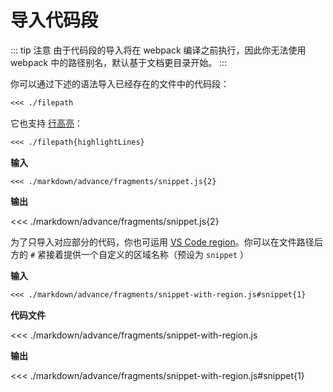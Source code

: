 # 导入代码段

::: tip 注意
由于代码段的导入将在 webpack 编译之前执行，因此你无法使用 webpack 中的路径别名，默认基于文档更目录开始。
:::


你可以通过下述的语法导入已经存在的文件中的代码段：

``` md
<<< ./filepath
```

它也支持 [行高亮](./4-highlight.md#代码块中的行高亮)：

``` md
<<< ./filepath{highlightLines}
```

**输入**

```
<<< ./markdown/advance/fragments/snippet.js{2}
```

**输出**

<<< ./markdown/advance/fragments/snippet.js{2}


为了只导入对应部分的代码，你也可运用 [VS Code region](https://code.visualstudio.com/docs/editor/codebasics#_folding)。你可以在文件路径后方的 `#` 紧接着提供一个自定义的区域名称（预设为 `snippet` ）

**输入**

``` md
<<< ./markdown/advance/fragments/snippet-with-region.js#snippet{1}
```

**代码文件**

<<< ./markdown/advance/fragments/snippet-with-region.js

**输出**

<<< ./markdown/advance/fragments/snippet-with-region.js#snippet{1}
